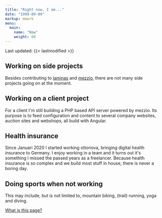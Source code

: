 ```yaml
---
title: "Right now, I am..."
date: "1999-09-09"
markup: mmark
menu:
  main:
    name: "Now"
    weight: 60
---
```


Last updated: {{< lastmodified >}}

## Working on side projects

Besides contributing to [laminas](https://getlaminas.org/) and [mezzio](https://getmezzio.org/), there are not many side
projects going on at the moment.

## Working on a client project

For a client I'm still building a PHP based API server powered by mezzio. Its purpose is to feed configuration and content to several company websites, auction sites and webshops, all build with Angular.

## Health insurance

Since Januari 2020 I started working ottonova, bringing digital health insurance to Germany. I enjoy working in a team and it
turns out it's something I missed the passed years as a freelancer. Because health insurance is so complex and we build most
stuff in house, there is never a boring day.

## Doing sports when not working

This may include, but is not limited to, mountain biking, (trail) running, yoga and diving.

[What is this page?](https://nownownow.com/about)
